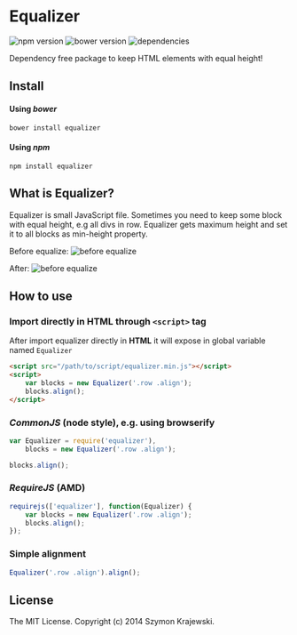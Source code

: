 Equalizer
===========================
![npm version](https://img.shields.io/npm/v/equalizer.svg?style=flat-square)
![bower version](https://img.shields.io/bower/v/equalizer.svg?style=flat-square)
![dependencies](https://img.shields.io/david/szykra/equalizer.svg?style=flat-square)

Dependency free package to keep HTML elements with equal height!

## Install

#### Using _bower_
```
bower install equalizer
```

#### Using _npm_

```
npm install equalizer
```

## What is Equalizer?

Equalizer is small JavaScript file. Sometimes you need to keep some block with equal height, e.g all divs in row. Equalizer gets maximum height and set it to all blocks as min-height property. 

Before equalize:
![before equalize](http://i.imgur.com/4NWL6Sk.png, "Blocks before equalize")

After:
![before equalize](http://i.imgur.com/lq7EUcd.png, "Blocks after equalize")

## How to use

### Import directly in HTML through `<script>` tag

After import equalizer directly in **HTML** it will expose in global variable named `Equalizer`

```html
<script src="/path/to/script/equalizer.min.js"></script>
<script>
    var blocks = new Equalizer('.row .align');
    blocks.align();
</script>
```

### *CommonJS* (node style), e.g. using browserify 
```javascript
var Equalizer = require('equalizer'),
    blocks = new Equalizer('.row .align');

blocks.align();
```

### *RequireJS* (AMD) 
```javascript
requirejs(['equalizer'], function(Equalizer) {
    var blocks = new Equalizer('.row .align');
    blocks.align();
});
```

### Simple alignment
```javascript
Equalizer('.row .align').align();
```

## License
The MIT License. Copyright (c) 2014 Szymon Krajewski.
